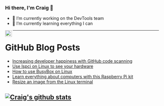 ### Hi there, I'm Craig 👋

<!--
**CraigTeelFugro/CraigTeelFugro** is a ✨ _special_ ✨ repository because its `README.md` (this file) appears on your GitHub profile.

Here are some ideas to get you started:
-->

- 🔭 I’m currently working on the DevTools team
- 🌱 I’m currently learning everything I can

[<img align="left" alt="Craig Teel | LinkedIn" width="22px" src="https://cdn.jsdelivr.net/npm/simple-icons@v3/icons/linkedin.svg" />][linkedin]

---

# GitHub Blog Posts

<!-- BLOG-POST-LIST:START -->
- [Increasing developer happiness with GitHub code scanning](https://github.blog/2021-09-07-increasing-developer-happiness-github-code-scanning/)
- [Use lspci on Linux to see your hardware](https://opensource.com/article/21/9/lspci-linux-hardware)
- [How to use BusyBox on Linux](https://opensource.com/article/21/8/what-busybox)
- [Learn everything about computers with this Raspberry Pi kit](https://opensource.com/article/21/9/raspberry-pi-crowpi2)
- [Resize an image from the Linux terminal](https://opensource.com/article/21/9/resize-image-linux)
<!-- BLOG-POST-LIST:END -->

## [![Craig's github stats](https://github-readme-stats.vercel.app/api?username=craigteelfugro)](https://github.com/anuraghazra/github-readme-stats)


[linkedin]: https://linkedin.com/in/craig-teel-b8786771
